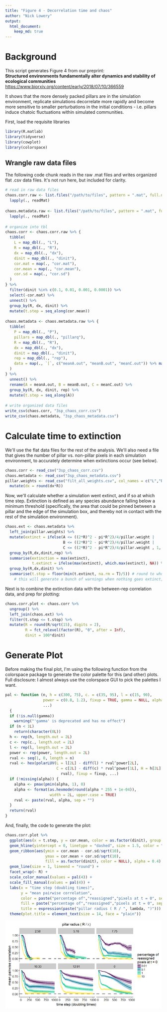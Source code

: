 ```yaml
---
title: "Figure 4 - Decorrelation time and chaos"
author: "Nick Lowery"
output: 
  html_document:
    keep_md: true
---
```




# Background

This script generates Figure 4 from our preprint:  
**Structured environments fundamentally alter dynamics and stability of ecological communities**  
<https://www.biorxiv.org/content/early/2018/07/10/366559>

It shows that the more densely packed pillars are in the simulation environment, replicate simulations decorrelate more rapidly and become more sensitive to smaller perturbations in the initial conditions - i.e. pillars induce chatoic fluctuations within simulated communities.
 
First, load the requisite libraries


```r
library(R.matlab)
library(tidyverse)
library(cowplot)
library(colorspace)
```

## Wrangle raw data files

The following code chunk reads in the raw .mat files and writes organized flat .csv data files.  It's not run here, but included for clarity.


```r
# read in raw data files
chaos.corr.raw <- list.files("/path/to/files", pattern = ".mat", full.names = T) %>%
  lapply(., readMat)

chaos.metadata.raw <- list.files("/path/to/files", pattern = ".mat", full.names = T) %>%
  lapply(., readMat)

# organize into tbl
chaos.corr <- chaos.corr.raw %>% {
  tibble(
    L = map_dbl(., "L"),
    R = map_dbl(., "R"),
    dx = map_dbl(., "dx"),
    dinit = map_dbl(., "dinit"),
    cor.mat = map(., "cor.mat"),
    cor.mean = map(., "cor.mean"),
    cor.sd = map(., "cor.sd")
  )
} %>%
  filter(dinit %in% c(0.1, 0.01, 0.001, 0.0001)) %>%
  select(-cor.mat) %>%
  unnest() %>%
  group_by(R, dx, dinit) %>%
  mutate(t.step = seq_along(cor.mean))

chaos.metadata <- chaos.metadata.raw %>% {
  tibble(
    P = map_dbl(., "P"),
    pillars = map_dbl(., "pillarq"),
    R = map_dbl(., "R"),
    dx = map_dbl(., "dx"),
    dinit = map_dbl(., "dinit"),
    rep = map_dbl(., "rep"),
    data = map(., `[`, c("meanA.out", "meanB.out", "meanC.out")) %>% map(data.frame)
  )
} %>%
  unnest() %>%
  rename(A = meanA.out, B = meanB.out, C = meanC.out) %>%
  group_by(R, dx, dinit, rep) %>%
  mutate(t.step = seq_along(A))

# write organized data files
write_csv(chaos.corr, "3sp_chaos_corr.csv")
write_csv(chaos.metadata, "3sp_chaos_metadata.csv")
```

# Calculate time to extinction

We'll use the flat data files for the rest of the analysis.  We'll also need a file that gives the number of pillar vs. non-pillar pixels in each simulation environment, to accurately determine when extinctions occur (see below).


```r
chaos.corr <- read_csv("3sp_chaos_corr.csv")
chaos.metadata <- read_csv("3sp_chaos_metadata.csv")
pillar.weights <- read_csv("filt_all_weights.csv", col_names = c("L","R","dx","pillar.weight")) %>%
  mutate(dx = round(dx*R))
```

Now, we'll calculate whether a simulation went extinct, and if so at which time step.  Extinction is defined as any species abundance falling below a minimum threshold (specifically, the area that could be pinned between a pillar and the edge of the simulation box, and thereby not in contact with the rest of the simulation environment).  


```r
chaos.ext <- chaos.metadata %>%
  left_join(pillar.weights) %>%
  mutate(extinct = ifelse(A <= ((2*R)^2 - pi*R^2)/4/pillar.weight |
                          B <= ((2*R)^2 - pi*R^2)/4/pillar.weight |
                          C <= ((2*R)^2 - pi*R^2)/4/pillar.weight , 1, 0)) %>%
  group_by(R,dx,dinit,rep) %>%
  summarise(extinction = max(extinct),
            t.extinct = ifelse(max(extinct), which.max(extinct), NA)) %>%
  group_by(R,dx,dinit) %>%
  summarise(t.stop = floor(min(t.extinct, na.rm = T)/5)) # round to whole time step
    # this will generate a bunch of warnings when nothing goes extinct, which are safe to ignore
```

Next is to combine the extinction data with the between-rep correlation data, and prep for plotting:


```r
chaos.corr.plot <- chaos.corr %>%
  ungroup() %>%
  left_join(chaos.ext) %>%
  filter(t.step <= t.stop) %>% 
  mutate(R = round(R/sqrt(15), digits = 2),
         R = fct_relevel(factor(R), "0", after = Inf),
         dinit = 100*dinit)
```

# Generate Plot

Before making the final plot, I'm using the following function from the colorspace package to generate the color palette for this (and other) plots.  Full disclosure: I almost always use the colorspace GUI to pick the palettes I want.


```r
pal <- function (n, h = c(300, 75), c. = c(35, 95), l = c(15, 90), 
                 power = c(0.8, 1.2), fixup = TRUE, gamma = NULL, alpha = 1, 
                 ...) 
  {
  if (!is.null(gamma)) 
    warning("'gamma' is deprecated and has no effect")
  if (n < 1L) 
    return(character(0L))
  h <- rep(h, length.out = 2L)
  c <- rep(c., length.out = 2L)
  l <- rep(l, length.out = 2L)
  power <- rep(power, length.out = 2L)
  rval <- seq(1, 0, length = n)
  rval <- hex(polarLUV(L = l[2L] - diff(l) * rval^power[2L], 
                       C = c[2L] - diff(c) * rval^power[1L], H = h[2L] - diff(h) * 
                         rval), fixup = fixup, ...)
  if (!missing(alpha)) {
    alpha <- pmax(pmin(alpha, 1), 0)
    alpha <- format(as.hexmode(round(alpha * 255 + 1e-04)), 
                    width = 2L, upper.case = TRUE)
    rval <- paste(rval, alpha, sep = "")
  }
  return(rval)
}
```

And, finally, the code to generate the plot:


```r
chaos.corr.plot %>%
  ggplot(aes(x = t.step, y = cor.mean, color = as.factor(dinit), group = dinit)) +
  geom_hline(yintercept = 0, linetype = "dashed", size = 1.5, color = "grey50") +
  geom_ribbon(aes(ymin = cor.mean - cor.sd/sqrt(10), 
                  ymax = cor.mean + cor.sd/sqrt(10), 
                  fill = as.factor(dinit), color = NULL), alpha = 0.4) +
  geom_line(size = 1, lineend = "round") +
  facet_wrap(~ R) +
  scale_color_manual(values = pal(4)) +
  scale_fill_manual(values = pal(4)) +
  labs(x = "time step (doubling times)",
       y = "mean pairwise correlation",
       color = paste("percentage of","reassigned","pixels at t = 0", sep = "\n"),
       fill = paste("percentage of","reassigned","pixels at t = 0", sep = "\n"),
       title = expression(paste("pillar radius ( R / ", lambda, ")"))) +
  theme(plot.title = element_text(size = 14, face = "plain"))
```

![](Fig4_chaos_analysis_files/figure-html/plot-1.png)<!-- -->
